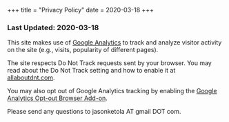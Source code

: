 +++
title = "Privacy Policy"
date = 2020-03-18
+++

### Last Updated: 2020-03-18

This site makes use of [Google Analytics](https://analytics.google.com/analytics/web/#/) to track and analyze visitor activity on the site (e.g., visits, popularity of different pages).

The site respects Do Not Track requests sent by your browser. You may read about the Do Not Track setting and how to enable it at [allaboutdnt.com](https://www.allaboutdnt.com).

You may also opt out of Google Analytics tracking by enabling the [Google Analytics Opt-out Browser Add-on](https://tools.google.com/dlpage/gaoptout).

Please send any questions to jasonketola AT gmail DOT com.
